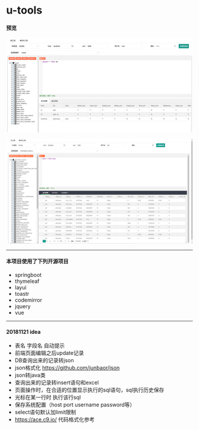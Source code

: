 # u-tools

#### 预览
![](static/20181125122140.png)

![](static/20181130220904.png)

---

#### 本项目使用了下列开源项目
- springboot
- thymeleaf
- layui
- toastr
- codemirror
- jquery
- vue

---

#### 20181121 idea
- 表名 字段名 自动提示
- 前端页面编辑之后update记录
- DB查询出来的记录转json
- json格式化 https://github.com/junbaor/json
- json转java类
- 查询出来的记录转insert语句和excel
- 页面操作时，在合适的位置显示执行的sql语句，sql执行历史保存
- 光标在某一行时 执行该行sql
- 保存系统配置（host port username password等）
- select语句默认加limit限制
- https://ace.c9.io/ 代码格式化参考